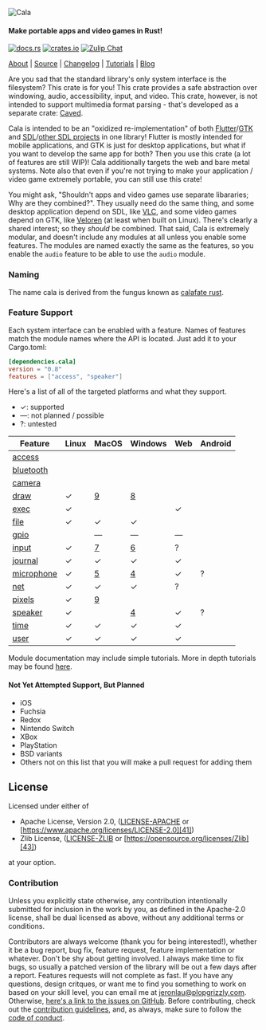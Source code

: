 ![Cala][0]

#### Make portable apps and video games in Rust!
[![docs.rs][1]][10] [![crates.io][2]][11] [![Zulip Chat][3]][12]

[About][13] | [Source][14] | [Changelog][15] | [Tutorials][16] | [Blog][17]

Are you sad that the standard library's only system interface is the filesystem?
This crate is for you!  This crate provides a safe abstraction over windowing,
audio, accessibility, input, and video.  This crate, however, is not intended to
support multimedia format parsing - that's developed as a separate crate:
[Caved][20].

Cala is intended to be an "oxidized re-implementation" of both
[Flutter][21]/[GTK][22] and [SDL][23]/[other SDL projects][24]
in one library!  Flutter is mostly intended for mobile applications, and GTK is
just for desktop applications, but what if you want to develop the same app for
both?  Then you use this crate (a lot of features are still WIP)!  Cala
additionally targets the web and bare metal systems.  Note also that even if
you're not trying to make your application / video game extremely portable, you
can still use this crate!

You might ask, "Shouldn't apps and video games use separate libararies; Why are
they combined?".  They usually need do the same thing, and some desktop
application depend on SDL, like [VLC][25], and some
video games depend on GTK, like [Veloren][26] (at least when
built on Linux).  There's clearly a shared interest; so they *should* be
combined.  That said, Cala is extremely modular, and doesn't include any modules
at all unless you enable some features.  The modules are named exactly the same
as the features, so you enable the `audio` feature to be able to use the `audio`
module.

### Naming
The name cala is derived from the fungus known as [calafate rust][30].

### Feature Support
Each system interface can be enabled with a feature.  Names of features match
the module names where the API is located.  Just add it to your Cargo.toml:

```toml
[dependencies.cala]
version = "0.8"
features = ["access", "speaker"]
```

Here's a list of all of the targeted platforms and what they support.
 - ✓: supported
 - —: not planned / possible
 - ?: untested

| Feature           | Linux | MacOS  | Windows | Web | Android |
|-------------------|-------|--------|---------|-----|---------|
| [access][100]     |       |        |         |     |         |
| [bluetooth][101]  |       |        |         |     |         |
| [camera][102]     |       |        |         |     |         |
| [draw][103]       | ✓     |[9][52] | [8][55] |     |         |
| [exec][104]       | ✓     |        |         | ✓   |         |
| [file][105]       | ✓     | ✓      | ✓       |     |         |
| [gpio][106]       |       | —      | —       | —   |         |
| [input][107]      | ✓     |[7][51] | [6][54] | ?   |         |
| [journal][108]    | ✓     | ✓      | ✓       | ✓   |         |
| [microphone][109] | ✓     |[5][50] | [4][53] | ✓   | ?       |
| [net][110]        | ✓     | ✓      | ✓       | ?   |         |
| [pixels][111]     | ✓     |[9][52] |         |     |         |
| [speaker][112]    | ✓     |        | [4][53] | ✓   | ?       |
| [time][113]       | ✓     | ✓      | ✓       | ✓   |         |
| [user][114]       | ✓     | ✓      | ✓       | ✓   |         |

Module documentation may include simple tutorials.  More in depth tutorials may
be found [here][16].

#### Not Yet Attempted Support, But Planned
- iOS
- Fuchsia
- Redox
- Nintendo Switch
- XBox
- PlayStation
- BSD variants
- Others not on this list that you will make a pull request for adding them

## License
Licensed under either of
 - Apache License, Version 2.0, ([LICENSE-APACHE][40]
   or [https://www.apache.org/licenses/LICENSE-2.0][41])
 - Zlib License, ([LICENSE-ZLIB][42]
   or [https://opensource.org/licenses/Zlib][43])

at your option.

### Contribution
Unless you explicitly state otherwise, any contribution intentionally submitted
for inclusion in the work by you, as defined in the Apache-2.0 license, shall be
dual licensed as above, without any additional terms or conditions.

Contributors are always welcome (thank you for being interested!), whether it
be a bug report, bug fix, feature request, feature implementation or whatever.
Don't be shy about getting involved.  I always make time to fix bugs, so usually
a patched version of the library will be out a few days after a report.
Features requests will not complete as fast.  If you have any questions, design
critques, or want me to find you something to work on based on your skill level,
you can email me at [jeronlau@plopgrizzly.com][99].  Otherwise,
[here's a link to the issues on GitHub][44].  Before contributing, check out the
[contribution guidelines][45], and, as always, make sure to follow the
[code of conduct][46].

[0]: https://libcala.github.io/logo.svg
[1]: https://docs.rs/cala/badge.svg
[2]: https://img.shields.io/crates/v/cala.svg
[3]: https://img.shields.io/badge/zulip-join_chat-darkgreen.svg

[10]: https://docs.rs/cala
[11]: https://crates.io/crates/cala
[12]: https://cala.zulipchat.com/join/wkdkw53xb5htnchg8kqz0du0
[13]: https://libcala.github.io/cala
[14]: https://github.com/libcala/cala
[15]: https://libcala.github.io/cala/changelog
[16]: https://libcala.github.io/tutorials
[17]: https://libcala.github.io

[20]: https://crates.io/crates/caved
[21]: https://flutter.dev
[22]: https://www.gtk.org
[23]: https://www.libsdl.org
[24]: https://www.libsdl.org/projects
[25]: https://www.videolan.org/vlc
[26]: https://veloren.net

[30]: https://en.wikipedia.org/wiki/Aecidium_magellanicum

[40]: https://github.com/libcala/cala/blob/master/LICENSE-APACHE
[41]: https://www.apache.org/licenses/LICENSE-2.0
[42]: https://github.com/libcala/cala/blob/master/LICENSE-ZLIB
[43]: https://opensource.org/licenses/Zlib
[44]: https://github.com/libcala/cala/issues
[45]: https://github.com/libcala/cala/blob/master/CONTRIBUTING.md
[46]: https://github.com/libcala/cala/blob/master/CODE_OF_CONDUCT.md

[50]: https://github.com/libcala/cala/issues/5
[51]: https://github.com/libcala/cala/issues/7
[52]: https://github.com/libcala/cala/issues/9
[53]: https://github.com/libcala/cala/issues/4
[54]: https://github.com/libcala/cala/issues/6
[55]: https://github.com/libcala/cala/issues/8

[99]: mailto:jeronlau@plopgrizzly.com

[100]: https://docs.rs/cala/latest/cala/accel
[101]: https://docs.rs/cala/latest/cala/bluetooth
[102]: https://docs.rs/cala/latest/cala/camera
[103]: https://docs.rs/cala/latest/cala/draw
[104]: https://docs.rs/cala/latest/cala/exec
[105]: https://docs.rs/cala/latest/cala/file
[106]: https://docs.rs/cala/latest/cala/gpio
[107]: https://docs.rs/cala/latest/cala/input
[108]: https://docs.rs/cala/latest/cala/journal
[109]: https://docs.rs/cala/latest/cala/microphone
[110]: https://docs.rs/cala/latest/cala/net
[111]: https://docs.rs/cala/latest/cala/pixels
[112]: https://docs.rs/cala/latest/cala/speaker
[113]: https://docs.rs/cala/latest/cala/time
[114]: https://docs.rs/cala/latest/cala/user
